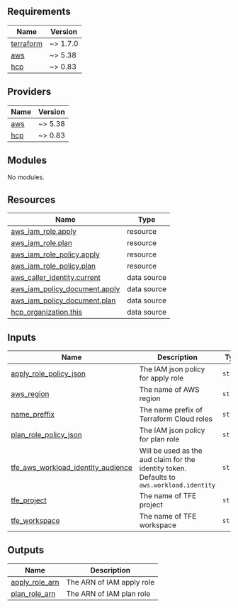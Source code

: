 <!-- BEGINNING OF PRE-COMMIT-TERRAFORM DOCS HOOK -->
## Requirements

| Name | Version |
|------|---------|
| <a name="requirement_terraform"></a> [terraform](#requirement\_terraform) | ~> 1.7.0 |
| <a name="requirement_aws"></a> [aws](#requirement\_aws) | ~> 5.38 |
| <a name="requirement_hcp"></a> [hcp](#requirement\_hcp) | ~> 0.83 |

## Providers

| Name | Version |
|------|---------|
| <a name="provider_aws"></a> [aws](#provider\_aws) | ~> 5.38 |
| <a name="provider_hcp"></a> [hcp](#provider\_hcp) | ~> 0.83 |

## Modules

No modules.

## Resources

| Name | Type |
|------|------|
| [aws_iam_role.apply](https://registry.terraform.io/providers/hashicorp/aws/latest/docs/resources/iam_role) | resource |
| [aws_iam_role.plan](https://registry.terraform.io/providers/hashicorp/aws/latest/docs/resources/iam_role) | resource |
| [aws_iam_role_policy.apply](https://registry.terraform.io/providers/hashicorp/aws/latest/docs/resources/iam_role_policy) | resource |
| [aws_iam_role_policy.plan](https://registry.terraform.io/providers/hashicorp/aws/latest/docs/resources/iam_role_policy) | resource |
| [aws_caller_identity.current](https://registry.terraform.io/providers/hashicorp/aws/latest/docs/data-sources/caller_identity) | data source |
| [aws_iam_policy_document.apply](https://registry.terraform.io/providers/hashicorp/aws/latest/docs/data-sources/iam_policy_document) | data source |
| [aws_iam_policy_document.plan](https://registry.terraform.io/providers/hashicorp/aws/latest/docs/data-sources/iam_policy_document) | data source |
| [hcp_organization.this](https://registry.terraform.io/providers/hashicorp/hcp/latest/docs/data-sources/organization) | data source |

## Inputs

| Name | Description | Type | Default | Required |
|------|-------------|------|---------|:--------:|
| <a name="input_apply_role_policy_json"></a> [apply\_role\_policy\_json](#input\_apply\_role\_policy\_json) | The IAM json policy for apply role | `string` | n/a | yes |
| <a name="input_aws_region"></a> [aws\_region](#input\_aws\_region) | The name of AWS region | `string` | `"eu-central-1"` | no |
| <a name="input_name_preffix"></a> [name\_preffix](#input\_name\_preffix) | The name prefix of Terraform Cloud roles | `string` | n/a | yes |
| <a name="input_plan_role_policy_json"></a> [plan\_role\_policy\_json](#input\_plan\_role\_policy\_json) | The IAM json policy for plan role | `string` | n/a | yes |
| <a name="input_tfe_aws_workload_identity_audience"></a> [tfe\_aws\_workload\_identity\_audience](#input\_tfe\_aws\_workload\_identity\_audience) | Will be used as the aud claim for the identity token. Defaults to `aws.workload.identity` | `string` | `"aws.workload.identity"` | no |
| <a name="input_tfe_project"></a> [tfe\_project](#input\_tfe\_project) | The name of TFE project | `string` | n/a | yes |
| <a name="input_tfe_workspace"></a> [tfe\_workspace](#input\_tfe\_workspace) | The name of TFE workspace | `string` | n/a | yes |

## Outputs

| Name | Description |
|------|-------------|
| <a name="output_apply_role_arn"></a> [apply\_role\_arn](#output\_apply\_role\_arn) | The ARN of IAM apply role |
| <a name="output_plan_role_arn"></a> [plan\_role\_arn](#output\_plan\_role\_arn) | The ARN of IAM plan role |
<!-- END OF PRE-COMMIT-TERRAFORM DOCS HOOK -->
